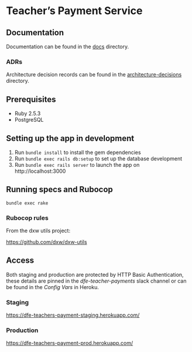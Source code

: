 # Teacher’s Payment Service

## Documentation
Documentation can be found in the [docs](docs) directory.

### ADRs
Architecture decision records can be found in the [architecture-decisions](docs/architecture-decisions) directory.



## Prerequisites
- Ruby 2.5.3
- PostgreSQL

## Setting up the app in development

1. Run `bundle install` to install the gem dependencies
2. Run `bundle exec rails db:setup` to set up the database development
3. Run `bundle exec rails server` to launch the app on http://localhost:3000

## Running specs and Rubocop

```bundle exec rake```

### Rubocop rules
From the dxw utils project:

https://github.com/dxw/dxw-utils

## Access
Both staging and production are protected by HTTP Basic Authentication, these details are pinned in the *dfe-teacher-payments* slack channel or can be found in the *Config Vars* in Heroku.

### Staging

https://dfe-teachers-payment-staging.herokuapp.com/

### Production

https://dfe-teachers-payment-prod.herokuapp.com/
